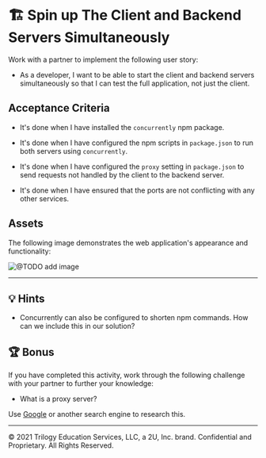 # 🏗️  Spin up The Client and Backend Servers Simultaneously

Work with a partner to implement the following user story:

* As a developer, I want to be able to start the client and backend servers simultaneously so that I can test the full application, not just the client.

## Acceptance Criteria

* It's done when I have installed the `concurrently` npm package.

* It's done when I have configured the npm scripts in `package.json` to run both servers using `concurrently`.

* It's done when I have configured the `proxy` setting in `package.json` to send requests not handled by the client to the backend server.

* It's done when I have ensured that the ports are not conflicting with any other services.

## Assets

The following image demonstrates the web application's appearance and functionality:

![ @TODO add image]()

---

## 💡 Hints

* Concurrently can also be configured to shorten npm commands. How can we include this in our solution?

## 🏆 Bonus

If you have completed this activity, work through the following challenge with your partner to further your knowledge:

* What is a proxy server?

Use [Google](https://www.google.com) or another search engine to research this.

---
© 2021 Trilogy Education Services, LLC, a 2U, Inc. brand. Confidential and Proprietary. All Rights Reserved.
